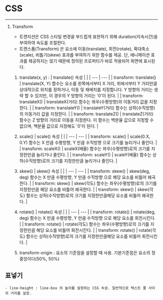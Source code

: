 # CSS
-----
1. Transform
    - 트랜지션은 CSS 스타일 변경을 부드럽게 표현하기 위해 duration(지속시간)을 부여하여 속도를 조절한다.
    - 트랜스폼(Transform) 은 요소에 이동(translate), 회전(rotate), 확대축소(scale), 비틀기(skew) 효과를 부여하기 위한 함수를 제공. 단, 애니메이션 효과를 제공하지는 않기 때문에 정의된 프로퍼티가 바로 적용되어 화면에 표시된다.

    1. translate(x, y) : 
    | translate() 속성    |  |
    | --- | --- |
    | transform: translate()    | translate(X, Y) 함수는 요소를 왼쪽에서부터 X 거리, 위에서부터 Y 거리만큼 상대적으로 위치를 정하거나, 이동 및 재배치를 지정합니다. Y 방향의 거리는 생략 할 수 있지만, 이 경우의 Y 방향의 거리는 '0'이 된다.    |
    | transform: translateX()    | translateX(거리) 함수는 좌우(수평방향)의 이동거리 값을 지정한다.    |
    | transform: translateY()    | translateY(거리) 함수는 상하(수직방향)의 이동거리 값을 지정한다.    |
    | transform: translateZ()    | translateZ(거리) 함수는 Z 방향의 거리로 이동을 지정한다. 이 함수는 백분율 값으로 지정할 수 없으며, 백분율 값으로 지정해도 '0'이 된다.   |
    
    2. scale() 
        | scale() 속성    |  |
        | --- | --- |
        | transform: scale()    | scale(0.X, 0.Y) 함수는 X 만큼 수평방향, Y 만큼 수직방향 으로 크기를 늘리거나 줄인다.    |
        | transform: scaleX()    | scaleX(배율) 함수는 좌우(수평방향)로의 크기를 지정한만큼 늘리거나 줄인다.    |
        | transform: scaleY()    | scaleY(배율) 함수는 상하(수직방향)로의 크기를 지정한만큼 늘리거나 줄인다.    |
    
    4. skew()
        | skew() 속성    |  |
        | --- | --- |
        | transform: skew()    | skew(deg, deg) 함수는 X 만큼 수평방향, Y 만큼 수직방향 으로 해당 요소를 비틀어 왜곡한다.    |
        | transform: skew()    | skew(각도) 함수는 좌우(수평방향)로의 크기를 지정한만큼 해당 요소를 비틀어 왜곡한다.    |
        | transform: skew()    | skew(각도) 함수는 상하(수직방향)로의 크기를 지정한만큼해당 요소를 비틀어 왜곡한다.    |
    6. rotate()
        | rotate() 속성    |  |
        | --- | --- |
        | transform: rotate()    | rotate(deg, deg) 함수는 X 만큼 수평방향, Y 만큼 수직방향 으로 해당 요소를 회전시킨다.    |
        | transform: rotate()    | rotate(각도) 함수는 좌우(수평방향)로의 크기를 지정한만큼 해당 요소를 비틀어 회전시킨다.    |
        | transform: rotate()    | rotate(각도) 함수는 상하(수직방향)로의 크기를 지정한만큼해당 요소를 비틀어 회전시킨다.    |
    
    
    6. transform-origin : 요소의 기준점을 설정할 때 사용. 기본기준점은 요소의 정중앙이다(50%, 50%)
## 표넣기

    - line-height : line-box 의 높이를 설정하는 CSS 속성. 일반적으로 텍스트 줄 사이의 거리를 설정.
